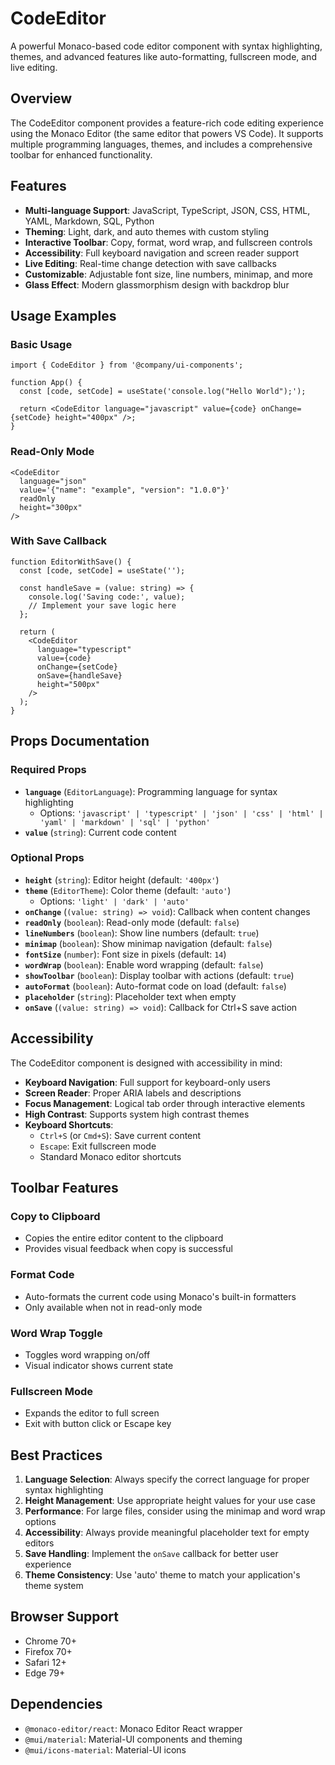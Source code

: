 # CodeEditor

A powerful Monaco-based code editor component with syntax highlighting, themes, and advanced features like auto-formatting, fullscreen mode, and live editing.

## Overview

The CodeEditor component provides a feature-rich code editing experience using the Monaco Editor (the same editor that powers VS Code). It supports multiple programming languages, themes, and includes a comprehensive toolbar for enhanced functionality.

## Features

- **Multi-language Support**: JavaScript, TypeScript, JSON, CSS, HTML, YAML, Markdown, SQL, Python
- **Theming**: Light, dark, and auto themes with custom styling
- **Interactive Toolbar**: Copy, format, word wrap, and fullscreen controls
- **Accessibility**: Full keyboard navigation and screen reader support
- **Live Editing**: Real-time change detection with save callbacks
- **Customizable**: Adjustable font size, line numbers, minimap, and more
- **Glass Effect**: Modern glassmorphism design with backdrop blur

## Usage Examples

### Basic Usage

```tsx
import { CodeEditor } from '@company/ui-components';

function App() {
  const [code, setCode] = useState('console.log("Hello World");');

  return <CodeEditor language="javascript" value={code} onChange={setCode} height="400px" />;
}
```

### Read-Only Mode

```tsx
<CodeEditor
  language="json"
  value='{"name": "example", "version": "1.0.0"}'
  readOnly
  height="300px"
/>
```

### With Save Callback

```tsx
function EditorWithSave() {
  const [code, setCode] = useState('');

  const handleSave = (value: string) => {
    console.log('Saving code:', value);
    // Implement your save logic here
  };

  return (
    <CodeEditor
      language="typescript"
      value={code}
      onChange={setCode}
      onSave={handleSave}
      height="500px"
    />
  );
}
```

## Props Documentation

### Required Props

- **`language`** (`EditorLanguage`): Programming language for syntax highlighting
  - Options: `'javascript' | 'typescript' | 'json' | 'css' | 'html' | 'yaml' | 'markdown' | 'sql' | 'python'`
- **`value`** (`string`): Current code content

### Optional Props

- **`height`** (`string`): Editor height (default: `'400px'`)
- **`theme`** (`EditorTheme`): Color theme (default: `'auto'`)
  - Options: `'light' | 'dark' | 'auto'`
- **`onChange`** (`(value: string) => void`): Callback when content changes
- **`readOnly`** (`boolean`): Read-only mode (default: `false`)
- **`lineNumbers`** (`boolean`): Show line numbers (default: `true`)
- **`minimap`** (`boolean`): Show minimap navigation (default: `false`)
- **`fontSize`** (`number`): Font size in pixels (default: `14`)
- **`wordWrap`** (`boolean`): Enable word wrapping (default: `false`)
- **`showToolbar`** (`boolean`): Display toolbar with actions (default: `true`)
- **`autoFormat`** (`boolean`): Auto-format code on load (default: `false`)
- **`placeholder`** (`string`): Placeholder text when empty
- **`onSave`** (`(value: string) => void`): Callback for Ctrl+S save action

## Accessibility

The CodeEditor component is designed with accessibility in mind:

- **Keyboard Navigation**: Full support for keyboard-only users
- **Screen Reader**: Proper ARIA labels and descriptions
- **Focus Management**: Logical tab order through interactive elements
- **High Contrast**: Supports system high contrast themes
- **Keyboard Shortcuts**:
  - `Ctrl+S` (or `Cmd+S`): Save current content
  - `Escape`: Exit fullscreen mode
  - Standard Monaco editor shortcuts

## Toolbar Features

### Copy to Clipboard

- Copies the entire editor content to the clipboard
- Provides visual feedback when copy is successful

### Format Code

- Auto-formats the current code using Monaco's built-in formatters
- Only available when not in read-only mode

### Word Wrap Toggle

- Toggles word wrapping on/off
- Visual indicator shows current state

### Fullscreen Mode

- Expands the editor to full screen
- Exit with button click or Escape key

## Best Practices

1. **Language Selection**: Always specify the correct language for proper syntax highlighting
2. **Height Management**: Use appropriate height values for your use case
3. **Performance**: For large files, consider using the minimap and word wrap options
4. **Accessibility**: Always provide meaningful placeholder text for empty editors
5. **Save Handling**: Implement the `onSave` callback for better user experience
6. **Theme Consistency**: Use 'auto' theme to match your application's theme system

## Browser Support

- Chrome 70+
- Firefox 70+
- Safari 12+
- Edge 79+

## Dependencies

- `@monaco-editor/react`: Monaco Editor React wrapper
- `@mui/material`: Material-UI components and theming
- `@mui/icons-material`: Material-UI icons
